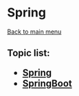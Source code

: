 <H1>Spring</h1>

[Back to main menu](..%2FREADME.md)

<h2>

Topic list:
* [Spring](education%2FSpring.md)
* [SpringBoot](education%2FSpringBoot.md)

</h2>